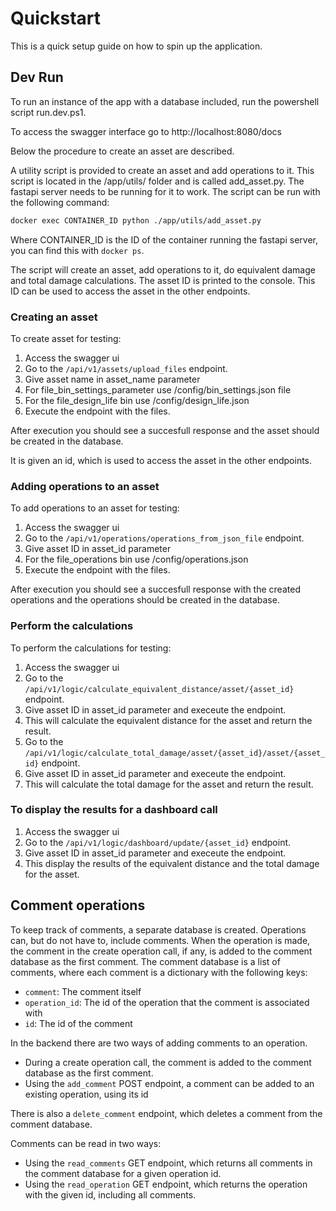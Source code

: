 # **Quickstart**

This is a quick setup guide on how to spin up the application.

## Dev Run
To run an instance of the app with a database included, run the powershell script run.dev.ps1.

To access the swagger interface go to http://localhost:8080/docs

Below the procedure to create an asset are described.

A utility script is provided to create an asset and add operations to it. This script is located in the /app/utils/ folder and is called add_asset.py. The fastapi server needs to be running for it to work. The script can be run with the following command:

```bash
docker exec CONTAINER_ID python ./app/utils/add_asset.py
```

Where CONTAINER_ID is the ID of the container running the fastapi server, you can find this with `docker ps`.

The script will create an asset, add operations to it, do equivalent damage and total damage calculations. The asset ID is printed to the console. This ID can be used to access the asset in the other endpoints.

### Creating an asset
To create asset for testing:
1. Access the swagger ui
1. Go to the `/api/v1/assets/upload_files` endpoint.
1. Give asset name in asset_name parameter
1. For file_bin_settings_parameter use /config/bin_settings.json file
1. For the file_design_life bin use /config/design_life.json
1. Execute the endpoint with the files.

After execution you should see a succesfull response and the asset should be created in the database.

It is given an id, which is used to access the asset in the other endpoints.

### Adding operations to an asset
To add operations to an asset for testing:
1. Access the swagger ui
1. Go to the `/api/v1/operations/operations_from_json_file` endpoint.
1. Give asset ID in asset_id parameter
1. For the file_operations bin use /config/operations.json
1. Execute the endpoint with the files.

After execution you should see a succesfull response with the created operations and the operations should be created in the database.

### Perform the calculations
To perform the calculations for testing:
1. Access the swagger ui
1. Go to the `/api/v1/logic/calculate_equivalent_distance/asset/{asset_id}` endpoint.
1. Give asset ID in asset_id parameter and execeute the endpoint.
1. This will calculate the equivalent distance for the asset and return the result.
1. Go to the `/api/v1/logic/calculate_total_damage/asset/{asset_id}/asset/{asset_id}` endpoint.
1. Give asset ID in asset_id parameter and execeute the endpoint.
1. This will calculate the total damage for the asset and return the result.

### To display the results for a dashboard call
1. Access the swagger ui
1. Go to the `/api/v1/logic/dashboard/update/{asset_id}` endpoint.
1. Give asset ID in asset_id parameter and execeute the endpoint.
1. This display the results of the equivalent distance and the total damage for the asset.

## Comment operations
To keep track of comments, a separate database is created.
Operations can, but do not have to, include comments. 
When the operation is made, the comment in the create operation call, if any, is added to the comment database as the first comment.
The comment database is a list of comments, where each comment is a dictionary with the following keys:

- `comment`: The comment itself
- `operation_id`: The id of the operation that the comment is associated with
- `id`: The id of the comment

In the backend there are two ways of adding comments to an operation.
- During a create operation call, the comment is added to the comment database as the first comment.
- Using the `add_comment` POST endpoint, a comment can be added to an existing operation, using its id

There is also a `delete_comment`  endpoint, which deletes a comment from the comment database.

Comments can be read in two ways:
- Using the `read_comments` GET endpoint, which returns all comments in the comment database for a given operation id.
- Using the `read_operation` GET endpoint, which returns the operation with the given id, including all comments.